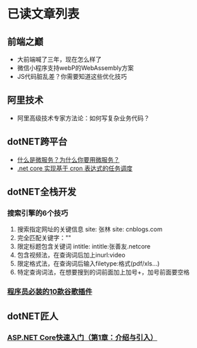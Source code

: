 # 已读文章列表

## 前端之巅

- 大前端喊了三年，现在怎么样了
- 微信小程序支持webP的WebAssembly方案
- JS代码脏乱差？你需要知道这些优化技巧

## 阿里技术

- 阿里高级技术专家方法论：如何写复杂业务代码？

## dotNET跨平台

- [什么是微服务？为什么你要用微服务？](https://mp.weixin.qq.com/s?__biz=MzAwNTMxMzg1MA==&mid=2654075859&idx=3&sn=4962232e1594ad3a1c24d88afedd81cc&chksm=80dbdf86b7ac56900314ed08ec9195356076af5f0913601392763dff30faa75b90d830b88e9d&mpshare=1&scene=1&srcid=&sharer_sharetime=1565049725671&sharer_shareid=83c85f3c4ddf8afec618435580a94a3e&key=c1948e3f1422ae1ef2dacbfd04bb4beda85e26a83ab082a8749253ec00b924a218147685492faed42b8ca0c8f3efb5682afcb6aca632c3ba8c5af98772fd72ea9320ef73af12e443204fa7403a470a99&ascene=1&uin=MTQ0MTQzNDUxMw%3D%3D&devicetype=Windows+10&version=62060841&lang=zh_CN&pass_ticket=GB9hEBwwx%2B7zwSx%2Bc1PWmnDrAlU%2Fuam1eUTYpqhWq%2BCbtTtfDaT53jbGy5y2NInr)
- [.net core 实现基于 cron 表达式的任务调度](https://mp.weixin.qq.com/s?__biz=MzAwNTMxMzg1MA==&mid=2654075859&idx=4&sn=c7628b91683d6fbac0bb7d2c586da399&chksm=80dbdf86b7ac569078cc1cd42af5ad9e583b979010ab226ec61566dbc5ae6d0c19367c8b47ee&mpshare=1&scene=1&srcid=&sharer_sharetime=1565049761269&sharer_shareid=83c85f3c4ddf8afec618435580a94a3e&key=985706463fdc95d17526d9a1991a279f31b61d245f94c85c757937e5fec8fe52de7a35a9a3031590b9d0228790977a04fd3fa4976fa979d6a66fb9f90b81b3c71a8c2ad8d95ec3dff02e85ec0ccaaf5b&ascene=1&uin=MTQ0MTQzNDUxMw%3D%3D&devicetype=Windows+10&version=62060841&lang=zh_CN&pass_ticket=bUxzmwpFT9iCkqqgECkj8%2F6fJQVKrTJw1%2FyNamHGdR17gZKoCm2ZK4pNOQ6Jc93H)

## dotNET全栈开发

### 搜索引擎的6个技巧

1. 搜索指定网址的关键信息 site: 张林 site: cnblogs.com
2. 完全匹配关键字：""
3. 限定标题包含关键词 intitle: intitle:张善友.netcore
4. 包含视频法，在查询词后加上inurl:video
5. 限定格式法，在查询词后输入filetype:格式(pdf/xls…)
6. 特定查询词法，在想要搜到的词前面加上加号+，加号前面要空格

### [程序员必装的10款谷歌插件](https://mp.weixin.qq.com/s/fYtRBzs-anYW11ebzdkt1A)

## dotNET匠人

### [ASP.NET Core快速入门（第1章：介绍与引入）](https://mp.weixin.qq.com/s?__biz=MjM5NjMzMzE2MA==&mid=2451733426&idx=2&sn=f8541939cd9bcffb7a994d8fea93758e&chksm=b13c08b5864b81a3f9445689d27968d5078b6d85e114c1e571deb84b77b22f51215226abae1e&mpshare=1&scene=1&srcid=&sharer_sharetime=1574810351324&sharer_shareid=03e89b3db7bd7f780e5e6f6aeac19ec0&key=c6adf044e136fdb998a20385d520eb3d21540487e1a87dee216cbc69e91371699dbaa6bffe0ae88245835b881d4d1a123367abfa5a4809603c96e77795cd739e607d6cb63a0db65c14725f62ff8d667f&ascene=1&uin=MTQ0MTQzNDUxMw%3D%3D&devicetype=Windows+10&version=62070152&lang=zh_CN&pass_ticket=E9g8rFx3gAD53%2FoiE4OsX0YIPOLx5wy91A4ySye5oSocKRT9pMsy5JIbh5PGWlJm)
